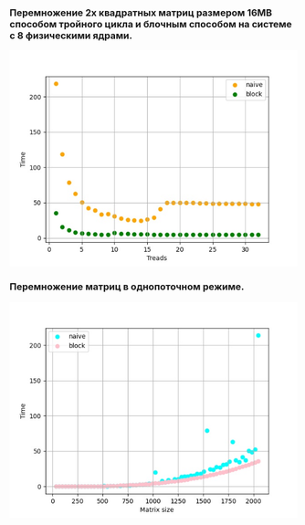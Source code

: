 ### Перемножение 2х квадратных матриц размером 16МВ способом тройного цикла и блочным способом на системе с 8 физическими ядрами.
![image](https://github.com/Twinkers/TPMP/blob/master/BlockMatrix/Figure_1.jpeg)

### Перемножение матриц в однопоточном режиме.
![image](https://github.com/Twinkers/TPMP/blob/master/BlockMatrix/Figure_2.jpeg)

